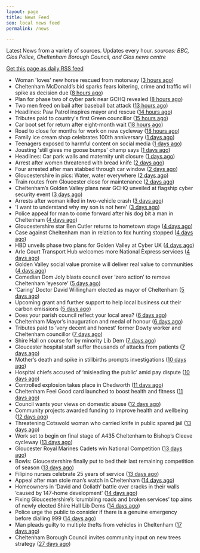 ```yaml
---
layout: page
title: News Feed
seo: local news feed
permalink: /news

---
```


Latest News from a variety of sources. Updates every hour.
_sources: BBC, Glos Police, Cheltenham Borough Council, and Glos news centre_

[Get this page as daily RSS feed](/daily.rss)

<!-- news_marker starts -->
- Woman 'loves' new horse rescued from motorway ([3 hours ago](https://www.bbc.com/news/articles/c4g2r40ye9eo))
- Cheltenham McDonald’s bid sparks fears loitering, crime and traffic will spike as decision due ([8 hours ago](https://gloucesternewscentre.co.uk/cheltenham-mcdonalds-bid-sparks-fears-loitering-crime-and-traffic-will-spike-as-decision-due/))
- Plan for phase two of cyber park near GCHQ revealed ([8 hours ago](https://www.bbc.com/news/articles/clygqx2jp95o))
- Two men freed on bail after baseball bat attack ([13 hours ago](https://www.bbc.com/news/articles/c4ge7l3nvv1o))
- Headlines: Paw Patrol inspires mayor and rescue ([14 hours ago](https://www.bbc.com/news/articles/cj93e7x34ewo))
- Tributes paid to country's first Green councillor ([15 hours ago](https://www.bbc.com/news/articles/cd7gvr0g0qgo))
- Car boot set for return after eight-month wait ([18 hours ago](https://www.bbc.com/news/articles/cx2qvp3lp61o))
- Road to close for months for work on new cycleway ([18 hours ago](https://www.bbc.com/news/articles/cded9232w5wo))
- Family ice cream shop celebrates 100th anniversary ([1 days ago](https://www.bbc.com/news/articles/crr7dg8n471o))
- Teenagers exposed to harmful content on social media ([1 days ago](https://www.bbc.com/news/videos/c1kvmv9w348o))
- Jousting 'still gives me goose bumps' champ says ([1 days ago](https://www.bbc.com/news/articles/cm2yd1d3d7eo))
- Headlines: Car park walls and maternity unit closure ([1 days ago](https://www.bbc.com/news/articles/c861wnwd753o))
- Arrest after women threatened with bread knife ([2 days ago](https://www.bbc.com/news/articles/cvgdpnv8yp0o))
- Four arrested after man stabbed through car window ([2 days ago](https://www.bbc.com/news/articles/cql2yerl45po))
- Gloucestershire in pics: Water, water everywhere ([2 days ago](https://www.bbc.com/news/articles/c8e6d4g6k88o))
- Train routes from Gloucester close for maintenance ([2 days ago](https://www.bbc.com/news/articles/c5y64j5nmv1o))
- Cheltenham’s Golden Valley plans near GCHQ unveiled at flagship cyber security event ([3 days ago](https://gloucesternewscentre.co.uk/cheltenhams-golden-valley-plans-near-gchq-unveiled-at-flagship-cyber-security-event/))
- Arrests after woman killed in two-vehicle crash ([3 days ago](https://www.bbc.com/news/articles/cz0dl0g9zxjo))
- 'I want to understand why my son is not here' ([3 days ago](https://www.bbc.com/news/articles/c5yk7z7k4dyo))
- Police appeal for man to come forward after his dog bit a man in Cheltenham ([4 days ago](https://gloucesternewscentre.co.uk/police-appeal-for-man-to-come-forward-after-his-dog-bit-a-man-in-cheltenham/))
- Gloucestershire star Ben Cutler returns to hometown stage ([4 days ago](https://gloucesternewscentre.co.uk/gloucestershire-star-ben-cutler-returns-to-hometown-stage/))
- Case against Cheltenham man in relation to fox hunting stopped ([4 days ago](https://gloucesternewscentre.co.uk/case-against-cheltenham-man-in-relation-to-fox-hunting-stopped/))
- HBD unveils phase two plans for Golden Valley at Cyber UK ([4 days ago](https://www.cheltenham.gov.uk/news/article/3012/hbd_unveils_phase_two_plans_for_golden_valley_at_cyber_uk))
- Arle Court Transport Hub welcomes more National Express services ([4 days ago](https://gloucesternewscentre.co.uk/arle-court-transport-hub-welcomes-more-national-express-services/))
- Golden Valley social value promise will deliver real value to communities ([4 days ago](https://www.cheltenham.gov.uk/news/article/3011/golden_valley_social_value_promise_will_deliver_real_value_to_communities))
- Comedian Dom Joly blasts council over ‘zero action’ to remove Cheltenham ‘eyesore’ ([5 days ago](https://gloucesternewscentre.co.uk/comedian-dom-joly-blasts-council-over-zero-action-to-remove-cheltenham-eyesore/))
- ‘Caring’ Doctor David Willingham elected as mayor of Cheltenham ([5 days ago](https://gloucesternewscentre.co.uk/caring-doctor-david-willingham-elected-as-mayor-of-cheltenham/))
- Upcoming grant and further support to help local business cut their carbon emissions ([5 days ago](https://www.cheltenham.gov.uk/news/article/3010/upcoming_grant_and_further_support_to_help_local_business_cut_their_carbon_emissions))
- Does your parish council reflect your local area? ([6 days ago](https://www.cheltenham.gov.uk/news/article/3009/does_your_parish_council_reflect_your_local_area))
- Cheltenham Mayor’s inauguration and medal of honour ([6 days ago](https://www.cheltenham.gov.uk/news/article/3008/cheltenham_mayors_inauguration_and_medal_of_honour))
- Tributes paid to ‘very decent and honest’ former Dowty worker and Cheltenham councillor ([7 days ago](https://gloucesternewscentre.co.uk/tributes-paid-to-very-decent-and-honest-former-dowty-worker-and-cheltenham-councillor/))
- Shire Hall on course for by minority Lib Dem ([7 days ago](https://gloucesternewscentre.co.uk/shire-hall-on-course-for-by-minority-lib-dem/))
- Gloucester hospital staff suffer thousands of attacks from patients ([7 days ago](https://gloucesternewscentre.co.uk/gloucester-hospital-staff-suffer-thousands-of-attacks-from-patients/))
- Mother’s death and spike in stillbirths prompts investigations ([10 days ago](https://gloucesternewscentre.co.uk/mothers-death-and-spike-in-stillbirths-prompts-investigations/))
- Hospital chiefs accused of ‘misleading the public’ amid pay dispute ([10 days ago](https://gloucesternewscentre.co.uk/hospital-chiefs-accused-of-misleading-the-public-amid-pay-dispute/))
- Controlled explosion takes place in Chedworth ([11 days ago](https://gloucesternewscentre.co.uk/controlled-explosion-takes-place-in-chedworth/))
- Cheltenham Feel Good card launched to boost health and fitness ([11 days ago](https://www.cheltenham.gov.uk/news/article/3007/cheltenham_feel_good_card_launched_to_boost_health_and_fitness))
- Council wants your views on domestic abuse ([12 days ago](https://gloucesternewscentre.co.uk/council-wants-your-views-on-domestic-abuse/))
- Community projects awarded funding to improve health and wellbeing ([12 days ago](https://www.cheltenham.gov.uk/news/article/3006/community_projects_awarded_funding_to_improve_health_and_wellbeing))
- Threatening Cotswold woman who carried knife in public spared jail ([13 days ago](https://gloucesternewscentre.co.uk/threatening-cotswold-woman-who-carried-knife-in-public-spared-jail/))
- Work set to begin on final stage of A435 Cheltenham to Bishop’s Cleeve cycleway ([13 days ago](https://gloucesternewscentre.co.uk/work-set-to-begin-on-final-stage-of-a435-cheltenham-to-bishops-cleeve-cycleway/))
- Gloucester Royal Marines Cadets win National Competition ([13 days ago](https://gloucesternewscentre.co.uk/gloucester-royal-marines-cadets-win-national-competition/))
- Bowls: Gloucestershire finally put to bed their last remaining competition of season ([13 days ago](https://gloucesternewscentre.co.uk/bowls-gloucestershire-finally-put-to-bed-their-last-remaining-competition-of-season/))
- Filipino nurses celebrate 25 years of service ([13 days ago](https://gloucesternewscentre.co.uk/filipino-nurses-celebrate-25-years-of-service/))
- Appeal after man stole man’s watch in Cheltenham ([14 days ago](https://gloucesternewscentre.co.uk/appeal-after-man-stole-mans-watch-in-cheltenham/))
- Homeowners in ‘David and Goliath’ battle over cracks in their walls ’caused by 147-home development’ ([14 days ago](https://gloucesternewscentre.co.uk/homeowners-in-david-and-goliath-battle-over-cracks-in-their-walls-caused-by-147-home-development/))
- Fixing Gloucestershire’s ‘crumbling roads and broken services’ top aims of newly elected Shire Hall Lib Dems ([14 days ago](https://gloucesternewscentre.co.uk/fixing-gloucestershires-crumbling-roads-and-broken-services-top-aims-of-newly-elected-shire-hall-lib-dems/))
- Police urge the public to consider if there is a genuine emergency before dialling 999 ([14 days ago](https://gloucesternewscentre.co.uk/police-urge-the-public-to-consider-if-there-is-a-genuine-emergency-before-dialling-999/))
- Man pleads guilty to multiple thefts from vehicles in Cheltenham ([17 days ago](https://gloucesternewscentre.co.uk/man-pleads-guilty-to-multiple-thefts-from-vehicles-in-cheltenham/))
- Cheltenham Borough Council invites community input on new trees strategy ([27 days ago](https://www.cheltenham.gov.uk/news/article/3005/cheltenham_borough_council_invites_community_input_on_new_trees_strategy))

<!-- news_marker ends -->
